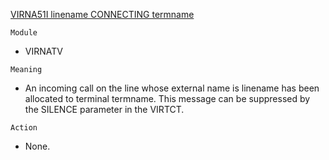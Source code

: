 [VIRNA51I linename CONNECTING termname](https://virtel.readthedocs.io/en/latest/manuals/virtel/Virtel459MG/messages.html?highlight=VIRNA51I#VIRNA51I)

`Module`
- VIRNATV

`Meaning`
- An incoming call on the line whose external name is linename has been allocated to terminal termname. This message can be suppressed by the SILENCE parameter in the VIRTCT.

`Action`
- None.
